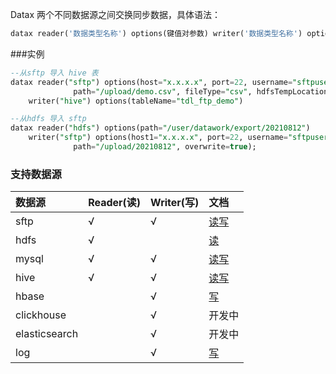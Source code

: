 Datax 两个不同数据源之间交换同步数据，具体语法：

```sql
datax reader('数据类型名称') options(键值对参数) writer('数据类型名称') options(键值对参数)
```

###实例

```sql
--从sftp 导入 hive 表
datax reader("sftp") options(host="x.x.x.x", port=22, username="sftpuser", password='xxxx',
              path="/upload/demo.csv", fileType="csv", hdfsTempLocation="/user/datawork/temp")
    writer("hive") options(tableName="tdl_ftp_demo")

--从hdfs 导入 sftp
datax reader("hdfs") options(path="/user/datawork/export/20210812")
    writer("sftp") options(host1="x.x.x.x", port=22, username="sftpuser", password='xxxx',
              path="/upload/20210812", overwrite=true);
```

### 支持数据源

| 数据源         | Reader(读)  | Writer(写)    |文档                          |
| :-----        | :-----      | :------      | :------                      |
| sftp          | √           | √            | [读写](sftp.html)      |
| hdfs          | √           |              | [读](hdfs.html)        |
| mysql         | √           | √            | [读写](mysql.html)        |
| hive          | √           | √            | [读写](hive.html)        |
| hbase         |             | √            | [写](hbase.html)         |
| clickhouse    |             | √            | 开发中        |
| elasticsearch |             | √            | 开发中        |
| log           |             | √            | [写](log.html)       |

